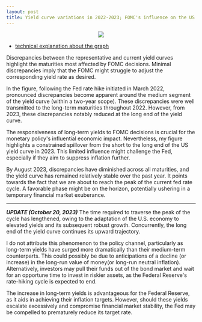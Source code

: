 ```yaml
---
layout: post
title: Yield curve variations in 2022-2023; FOMC's influence on the US yield curve and the approaching peak of the Fed rate cycle
---
```


<p style="text-align: center;">
  <a href="url"><img src="https://econpreference.github.io/images/2023-10-7-uprising.gif"></a>
</p>

- [technical explanation about the graph](https://econpreference.github.io/dyn_yields/)

Discrepancies between the representative and current yield curves highlight the maturities most affected by FOMC decisions. Minimal discrepancies imply that the FOMC might struggle to adjust the corresponding yield rate as desired.

In the figure, following the Fed rate hike initiated in March 2022, pronounced discrepancies become apparent around the medium segment of the yield curve (within a two-year scope). These discrepancies were well transmitted to the long-term maturities throughout 2022. However, from 2023, these discrepancies notably reduced at the long end of the yield curve.

The responsiveness of long-term yields to FOMC decisions is crucial for the monetary policy's influential economic impact. Nevertheless, my figure highlights a constrained spillover from the short to the long end of the US yield curve in 2023. This limited influence might challenge the Fed, especially if they aim to suppress inflation further.

By August 2023, discrepancies have diminished across all maturities, and the yield curve has remained relatively stable over the past year. It points towards the fact that we are about to reach the peak of the current fed rate cycle. A favorable phase might be on the horizon, potentially ushering in a temporary financial market exuberance.

---

**_UPDATE (October 20, 2023)_** The time required to traverse the peak of the cycle has lengthened, owing to the adaptation of the U.S. economy to elevated yields and its subsequent robust growth. Concurrently, the long end of the yield curve continues its upward trajectory.

I do not attribute this phenomenon to the policy channel, particularly as long-term yields have surged more dramatically than their medium-term counterparts. This could possibly be due to anticipations of a decline (or increase) in the long-run value of money(or long-run neutral inflation). Alternatively, investors may pull their funds out of the bond market and wait for an opportune time to invest in riskier assets, as the Federal Reserve's rate-hiking cycle is expected to end.

The increase in long-term yields is advantageous for the Federal Reserve, as it aids in achieving their inflation targets. However, should these yields escalate excessively and compromise financial market stability, the Fed may be compelled to prematurely reduce its target rate.
